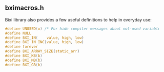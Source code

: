 ## bximacros.h 

Bixi library also provides a few useful definitions to help in everyday use:
```c
#define UNUSED(x) /* For hide compiler messages about not-used variables */
#define NULL
#define BXI_IN(    value, high, low)
#define BXI_IN_INC(value, high, low)
#define forever
#define BXI_ARRAY_SIZE(static_arr)
#define BXI_KB(b)
#define BXI_MB(b)
#define BXI_GB(b)
```